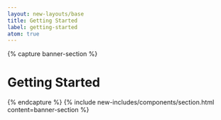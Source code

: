 ```yaml
---
layout: new-layouts/base
title: Getting Started
label: getting-started
atom: true
---
```


{% capture banner-section %}
<div class="grid-1-col" markdown=1>
  <h1>Getting Started</h1>
</div>
{% endcapture %}
{% include new-includes/components/section.html
  content=banner-section
%}
